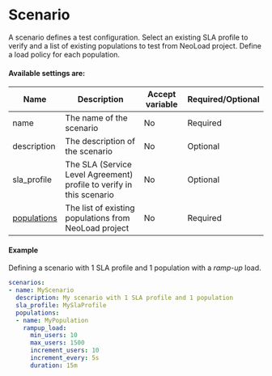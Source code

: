# Scenario
A scenario defines a test configuration. Select an existing SLA profile to verify and a list of existing populations to test from NeoLoad project. Define a load policy for each population.

#### Available settings are:

| Name        | Description                                                  | Accept variable   | Required/Optional |
| ----------- | ------------------------------------------------------------ | ----------------- | ----------------- |
| name        | The name of the scenario                                     | No                | Required          |
| description | The description of the scenario                              | No                | Optional          |
| sla_profile | The SLA (Service Level Agreement) profile to verify in this scenario | No                | Optional          |
| [populations](population.md) | The list of existing populations from NeoLoad project       | No                | Required          |

#### Example

Defining a scenario with 1 SLA profile and 1 population with a *ramp-up* load.

```yaml
scenarios:
- name: MyScenario
  description: My scenario with 1 SLA profile and 1 population
  sla_profile: MySlaProfile
  populations:
  - name: MyPopulation
    rampup_load:
      min_users: 10
      max_users: 1500
      increment_users: 10
      increment_every: 5s
      duration: 15m
```